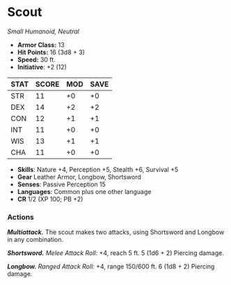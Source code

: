 # Scout

*Small Humanoid, Neutral*

- **Armor Class:** 13
- **Hit Points:** 16 (3d8 + 3)
- **Speed:** 30 ft.
- **Initiative**: +2 (12)

|STAT|SCORE|MOD|SAVE|
| --- | --- | --- | ---- |
| STR | 11 | +0 | +0 |
| DEX | 14 | +2 | +2 |
| CON | 12 | +1 | +1 |
| INT | 11 | +0 | +0 |
| WIS | 13 | +1 | +1 |
| CHA | 11 | +0 | +0 |

- **Skills**: Nature +4, Perception +5, Stealth +6, Survival +5
- **Gear** Leather Armor, Longbow, Shortsword
- **Senses**: Passive Perception 15
- **Languages**: Common plus one other language
- **CR** 1/2 (XP 100; PB +2)

### Actions

***Multiattack.*** The scout makes two attacks, using Shortsword and Longbow in any combination.

***Shortsword.*** *Melee Attack Roll:* +4, reach 5 ft. 5 (1d6 + 2) Piercing damage.

***Longbow.*** *Ranged Attack Roll:* +4, range 150/600 ft. 6 (1d8 + 2) Piercing damage.
